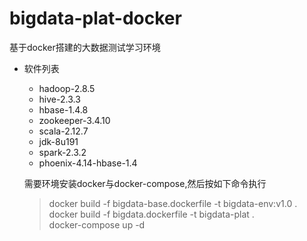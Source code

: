# bigdata-plat-docker

基于docker搭建的大数据测试学习环境

- 软件列表
  - hadoop-2.8.5
  - hive-2.3.3
  - hbase-1.4.8
  - zookeeper-3.4.10
  - scala-2.12.7
  - jdk-8u191
  - spark-2.3.2
  - phoenix-4.14-hbase-1.4
  
  需要环境安装docker与docker-compose,然后按如下命令执行
  
  >docker build -f bigdata-base.dockerfile -t bigdata-env:v1.0 .<br>
   docker build -f bigdata.dockerfile -t bigdata-plat .<br>
   docker-compose up -d
